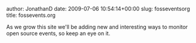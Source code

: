 author: JonathanD
date: 2009-07-06 10:54:14+00:00
slug: fosseventsorg
title: fossevents.org

As we grow this site we'll be adding new and interesting ways to monitor open source events, so keep an eye on it.
